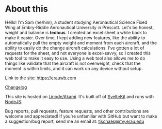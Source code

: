 # About this

Hello! I'm Sam (he/him), a student studying Aeronautical Science Fixed Wing at Embry-Riddle Aeronautical University in Prescott. Let's be honest, weight and balance is **tedious**. I created an excel sheet a while back to make it easier. Over time, I kept adding new features, like the ability to automatically pull the empty weight and moment from each aircraft, and the ability to easily do the change aircraft calculations. I've gotten a lot of requests for the sheet, and not everyone is excel-savvy, so I created this web tool to make it easy to use. Using a web tool also allows me to do things like validate that the aircraft is not overweight, check that the moment is within limits, and it can work on any device without setup.

Link to the site: https://erauwb.com

[Changelog](CHANGELOG.md)

This site is hosted on [Linode/Akami](). It's built off of [SvelteKit](https://kit.svelte.dev) and runs with [NodeJS](https://nodejs.org).

Bug reports, pull requests, feature requests, and other contributions are welcome and appreciated! If you're unfamiliar with GitHub but want to make a suggestion/bug report, send me an email at: [tischaes@my.erau.edu](mailto:tischaes@my.erau.edu)

